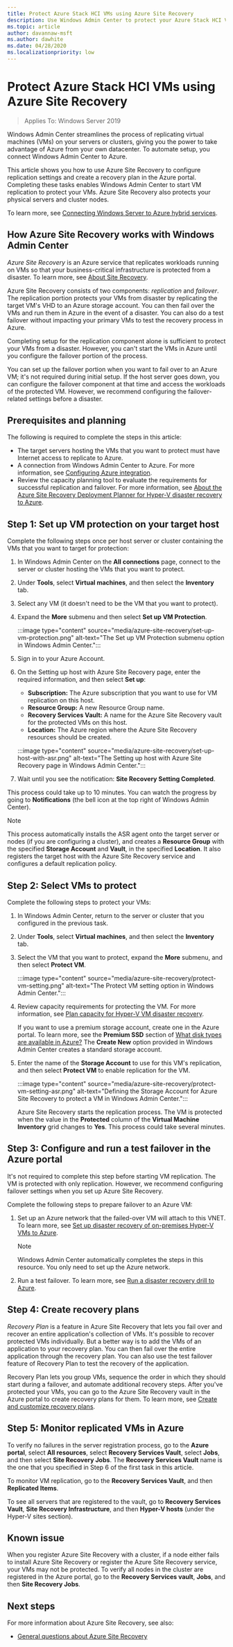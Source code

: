 ```yaml
---
title: Protect Azure Stack HCI VMs using Azure Site Recovery
description: Use Windows Admin Center to protect your Azure Stack HCI VMs with Azure Site Recovery.
ms.topic: article
author: davannaw-msft
ms.author: dawhite
ms.date: 04/28/2020
ms.localizationpriority: low
---
```


# Protect Azure Stack HCI VMs using Azure Site Recovery

>Applies To: Windows Server 2019

Windows Admin Center streamlines the process of replicating virtual machines (VMs) on your servers or clusters, giving you the power to take advantage of Azure from your own datacenter. To automate setup, you connect Windows Admin Center to Azure.

This article shows you how to use Azure Site Recovery to configure replication settings and create a recovery plan in the Azure portal. Completing these tasks enables Windows Admin Center to start VM replication to protect your VMs. Azure Site Recovery also protects your physical servers and cluster nodes.

To learn more, see [Connecting Windows Server to Azure hybrid services](/windows-server/manage/windows-admin-center/azure/).

## How Azure Site Recovery works with Windows Admin Center
*Azure Site Recovery* is an Azure service that replicates workloads running on VMs so that your business-critical infrastructure is protected from a disaster. To learn more, see [About Site Recovery](https://docs.microsoft.com/azure/site-recovery/site-recovery-overview).

Azure Site Recovery consists of two components: *replication* and *failover*. The replication portion protects your VMs from disaster by replicating the target VM's VHD to an Azure storage account. You can then fail over the VMs and run them in Azure in the event of a disaster. You can also do a test failover without impacting your primary VMs to test the recovery process in Azure.

Completing setup for the replication component alone is sufficient to protect your VMs from a disaster. However, you can't start the VMs in Azure until you configure the failover portion of the process.

You can set up the failover portion when you want to fail over to an Azure VM; it's not required during initial setup. If the host server goes down, you can configure the failover component at that time and access the workloads of the protected VM. However, we recommend configuring the failover-related settings before a disaster.

## Prerequisites and planning
The following is required to complete the steps in this article:

- The target servers hosting the VMs that you want to protect must have Internet access to replicate to Azure.
- A connection from Windows Admin Center to Azure. For more information, see [Configuring Azure integration](https://docs.microsoft.com/windows-server/manage/windows-admin-center/azure/azure-integration).
- Review the capacity planning tool to evaluate the requirements for successful replication and failover. For more information, see [About the Azure Site Recovery Deployment Planner for Hyper-V disaster recovery to Azure](https://docs.microsoft.com/azure/site-recovery/hyper-v-site-walkthrough-capacity).

## Step 1: Set up VM protection on your target host
Complete the following steps once per host server or cluster containing the VMs that you want to target for protection:

1. In Windows Admin Center on the **All connections** page, connect to the server or cluster hosting the VMs that you want to protect.
1. Under **Tools**, select **Virtual machines**, and then select the  **Inventory** tab.
1. Select any VM (it doesn't need to be the VM that you want to protect).
1. Expand the **More** submenu and then select **Set up VM Protection**.

    :::image type="content" source="media/azure-site-recovery/set-up-vm-protection.png" alt-text="The Set up VM Protection submenu option in Windows Admin Center.":::

1. Sign in to your Azure Account.
1. On the Setting up host with Azure Site Recovery page, enter the required information, and then select **Set up**:

   - **Subscription:** The Azure subscription that you want to use for VM replication on this host.
   - **Resource Group:** A new Resource Group name.
   - **Recovery Services Vault:** A name for the Azure Site Recovery vault for the protected VMs on this host.  
   - **Location:** The Azure region where the Azure Site Recovery resources should be created.

    :::image type="content" source="media/azure-site-recovery/set-up-host-with-asr.png" alt-text="The Setting up host with Azure Site Recovery page in Windows Admin Center.":::

1. Wait until you see the notification: **Site Recovery Setting Completed**.
 
This process could take up to 10 minutes. You can watch the progress by going to **Notifications** (the bell icon at the top right of Windows Admin Center).

>[!NOTE]
> This process automatically installs the ASR agent onto the target server or nodes (if you are configuring a cluster), and creates a **Resource Group** with the specified **Storage Account** and **Vault**, in the specified **Location**. It also registers the target host with the Azure Site Recovery service and configures a default replication policy.

## Step 2: Select VMs to protect
Complete the following steps to protect your VMs:

1. In Windows Admin Center, return to the server or cluster that you configured in the previous task.
1. Under **Tools**, select **Virtual machines**, and then select the  **Inventory** tab.
1. Select the VM that you want to protect, expand the **More** submenu,  and then select **Protect VM**.

    :::image type="content" source="media/azure-site-recovery/protect-vm-setting.png" alt-text="The Protect VM setting option in Windows Admin Center.":::

1. Review capacity requirements for protecting the VM. For more information, see [Plan capacity for Hyper-V VM disaster recovery](https://docs.microsoft.com/azure/site-recovery/site-recovery-capacity-planner).

    If you want to use a premium storage account, create one in the Azure portal. To learn more, see the **Premium SSD** section of [What disk types are available in Azure?](https://docs.microsoft.com/azure/storage/common/storage-premium-storage) The **Create New** option provided in Windows Admin Center creates a standard storage account.

1. Enter the name of the **Storage Account** to use for this VM's replication, and then select **Protect VM** to enable replication for the VM.

    :::image type="content" source="media/azure-site-recovery/protect-vm-setting-asr.png" alt-text="Defining the Storage Account for Azure Site Recovery to protect a VM in Windows Admin Center.":::

    Azure Site Recovery starts the replication process. The VM is protected when the value in the **Protected** column of the **Virtual Machine Inventory** grid changes to **Yes**. This process could take several minutes.  

## Step 3: Configure and run a test failover in the Azure portal
It's not required to complete this step before starting VM replication. The VM is protected with only replication. However, we recommend configuring failover settings when you set up Azure Site Recovery.
 
Complete the following steps to prepare failover to an Azure VM:

1. Set up an Azure network that the failed-over VM will attach to this VNET. To learn more, see [Set up disaster recovery of on-premises Hyper-V VMs to Azure](https://docs.microsoft.com/azure/site-recovery/hyper-v-site-walkthrough-prepare-azure).

    >[!NOTE]
    > Windows Admin Center automatically completes the steps in this resource. You only need to set up the Azure network.

1. Run a test failover. To learn more, see [Run a disaster recovery drill to Azure](https://docs.microsoft.com/azure/site-recovery/hyper-v-site-walkthrough-test-failover).

## Step 4: Create recovery plans
*Recovery Plan* is a feature in Azure Site Recovery that lets you fail over and recover an entire application's collection of VMs. It's possible to recover protected VMs individually. But a better way is to add the VMs of an application to your recovery plan. You can then fail over the entire application through the recovery plan. You can also use the test failover feature of Recovery Plan to test the recovery of the application.

Recovery Plan lets you group VMs, sequence the order in which they should start during a failover, and automate additional recovery steps. After you've protected your VMs, you can go to the Azure Site Recovery vault in the Azure portal to create recovery plans for them. To learn more, see [Create and customize recovery plans](https://docs.microsoft.com/azure/site-recovery/site-recovery-create-recovery-plans).

## Step 5: Monitor replicated VMs in Azure
To verify no failures in the server registration process, go to the **Azure portal**, select **All resources**, select **Recovery Services Vault**, select **Jobs**, and then select **Site Recovery Jobs**. The **Recovery Services Vault** name is the one that you specified in Step 6 of the first task in this article.

To monitor VM replication, go to the **Recovery Services Vault**, and then **Replicated Items**.

To see all servers that are registered to the vault, go to **Recovery Services Vault**, **Site Recovery Infrastructure**, and then **Hyper-V hosts** (under the Hyper-V sites section).

## Known issue ##
When you register Azure Site Recovery with a cluster, if a node either fails to install Azure Site Recovery or register the Azure Site Recovery service, your VMs may not be protected. To verify all nodes in the cluster are registered in the Azure portal, go to the **Recovery Services vault**, **Jobs**, and then **Site Recovery Jobs**.

## Next steps
For more information about Azure Site Recovery, see also:

- [General questions about Azure Site Recovery](https://docs.microsoft.com/azure/site-recovery/site-recovery-faq)

